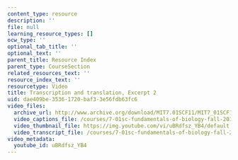 ```yaml
---
content_type: resource
description: ''
file: null
learning_resource_types: []
ocw_type: ''
optional_tab_title: ''
optional_text: ''
parent_title: Resource Index
parent_type: CourseSection
related_resources_text: ''
resource_index_text: ''
resourcetype: Video
title: Transcription and translation, Excerpt 2
uid: dae409be-3536-1720-baf3-3e56fdb63fc6
video_files:
  archive_url: http://www.archive.org/download/MIT7.01SCF11/MIT7_01SCF11_track17_300k.mp4
  video_captions_file: /courses/7-01sc-fundamentals-of-biology-fall-2011/594085fc48d354cc8d2cc56dd05e1ef1_uBRdfsz_YB4.vtt
  video_thumbnail_file: https://img.youtube.com/vi/uBRdfsz_YB4/default.jpg
  video_transcript_file: /courses/7-01sc-fundamentals-of-biology-fall-2011/a185d34e74a047b4ef392cddd65788be_uBRdfsz_YB4.pdf
video_metadata:
  youtube_id: uBRdfsz_YB4
---
```

